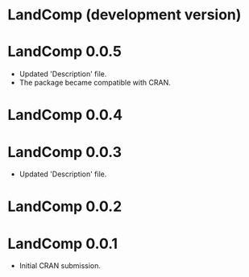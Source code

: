 # LandComp (development version)

# LandComp 0.0.5

* Updated 'Description' file.
* The package became compatible with CRAN.

# LandComp 0.0.4

# LandComp 0.0.3

* Updated 'Description' file.

# LandComp 0.0.2

# LandComp 0.0.1

* Initial CRAN submission.
